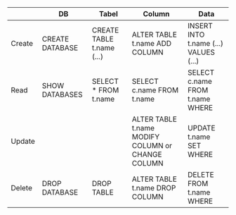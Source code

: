 ||DB|Tabel|Column|Data|
|---|---|---|---|---|
|Create|CREATE DATABASE|CREATE TABLE t.name (...)|ALTER TABLE t.name ADD COLUMN|INSERT INTO t.name (...) VALUES (...)|
|Read|SHOW DATABASES|SELECT * FROM t.name|SELECT c.name FROM t.name|SELECT c.name FROM t.name WHERE|
|Update|||ALTER TABLE t.name MODIFY COLUMN or CHANGE COLUMN|UPDATE t.name SET WHERE|
Delete|DROP DATABASE|DROP TABLE|ALTER TABLE t.name DROP COLUMN|DELETE FROM t.name WHERE|
